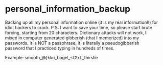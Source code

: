 # personal_information_backup
Backing up all my personal information online (it is my real information!!) for idiot hackers to crack.
P.S: I want to save your time, so please start brute forcing, starting from 20 characters.
Dictionary attacks will not work, I mixed in computer generated gibberish (that I memorized) into my passwords.
It is NOT a passphrase, it is literally a pseudogibberish password that I practiced typing in hundreds of times.

Example: smooth_@}kkn_bagel_<G!xL_thirstie
